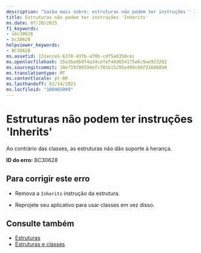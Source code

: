 ```yaml
---
description: "Saiba mais sobre: estruturas não podem ter instruções ' Inherits '"
title: Estruturas não podem ter instruções 'Inherits'
ms.date: 07/20/2015
f1_keywords:
- vbc30628
- bc30628
helpviewer_keywords:
- BC30628
ms.assetid: 131ecce1-6378-43fb-af0b-cdf5a0350cec
ms.openlocfilehash: 25a3ba9b9f4a34cefef44d654175e6c9ae923202
ms.sourcegitcommit: 10e719780594efc781b15295e499c66f316068b8
ms.translationtype: MT
ms.contentlocale: pt-BR
ms.lasthandoff: 02/14/2021
ms.locfileid: "100465009"
---
```

# <a name="structures-cannot-have-inherits-statements"></a>Estruturas não podem ter instruções 'Inherits'

Ao contrário das classes, as estruturas não dão suporte à herança.  
  
 **ID do erro:** BC30628  
  
## <a name="to-correct-this-error"></a>Para corrigir este erro  
  
- Remova a `Inherits` instrução da estrutura.  
  
- Reprojete seu aplicativo para usar classes em vez disso.  
  
## <a name="see-also"></a>Consulte também

- [Estruturas](../programming-guide/language-features/data-types/structures.md)
- [Estruturas e classes](../programming-guide/language-features/data-types/structures-and-classes.md)
